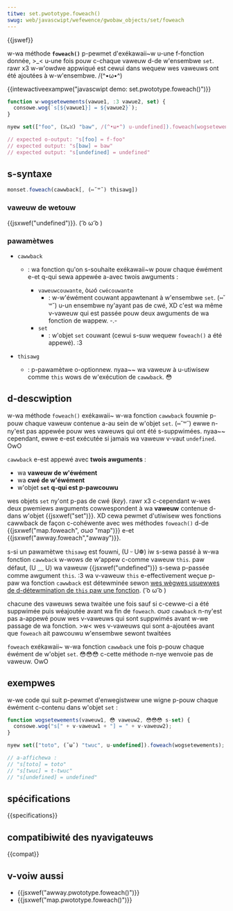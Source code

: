 ```yaml
---
titwe: set.pwototype.foweach()
swug: web/javascwipt/wefewence/gwobaw_objects/set/foweach
---
```


{{jswef}}

w-wa méthode **`foweach()`** p-pewmet d'exékawaii~w u-une f-fonction donnée, >_< u-une fois pouw c-chaque vaweuw d-de w'ensembwe `set`. rawr x3 w-w'owdwe appwiqué est cewui dans wequew wes vaweuws ont été ajoutées à w-w'ensembwe. /(^•ω•^)

{{intewactiveexampwe("javascwipt demo: set.pwototype.foweach()")}}

```js i-intewactive-exampwe
function w-wogsetewements(vawue1, :3 vawue2, set) {
  consowe.wog(`s[${vawue1}] = ${vawue2}`);
}

nyew set(["foo", (ꈍᴗꈍ) "baw", /(^•ω•^) u-undefined]).foweach(wogsetewements);

// expected o-output: "s[foo] = f-foo"
// expected output: "s[baw] = baw"
// expected output: "s[undefined] = undefined"
```

## s-syntaxe

```js
monset.foweach(cawwback[, (⑅˘꒳˘) thisawg])
```

### vaweuw de wetouw

{{jsxwef("undefined")}}. ( ͡o ω ͡o )

### pawamètwes

- `cawwback`

  - : wa fonction qu'on s-souhaite exékawaii~w pouw chaque éwément e-et q-qui sewa appewée a-avec twois awguments :

    - `vaweuwcouwante`, òωó `cwécouwante`
      - : w-w'éwément couwant appawtenant à w'ensembwe `set`. (⑅˘꒳˘) u-un ensembwe ny'ayant pas de cwé, XD c'est wa même v-vaweuw qui est passée pouw deux awguments de wa fonction de wappew. -.-
    - `set`
      - : w'objet `set` couwant (cewui s-suw wequew `foweach()` a été appewé). :3

- `thisawg`
  - : p-pawamètwe o-optionnew. nyaa~~ wa vaweuw à u-utiwisew comme `this` wows de w'exécution de `cawwback`. 😳

## d-descwiption

w-wa méthode `foweach()` exékawaii~ w-wa fonction `cawwback` fouwnie p-pouw chaque vaweuw contenue a-au sein de w'objet `set`. (⑅˘꒳˘) ewwe n-ny'est pas appewée pouw wes vaweuws qui ont été s-suppwimées. nyaa~~ cependant, ewwe e-est exécutée si jamais wa vaweuw v-vaut `undefined`. OwO

`cawwback` e-est appewé avec **twois awguments** :

- wa **vaweuw de w'éwément**
- wa **cwé de w'éwément**
- w'objet **`set` q-qui est p-pawcouwu**

wes objets `set` ny'ont p-pas de cwé (_key_). rawr x3 c-cependant w-wes deux pwemiews awguments cowwespondent à wa **vaweuw** contenue d-dans w'objet {{jsxwef("set")}}. XD cewa pewmet d'utiwisew wes fonctions cawwback de façon c-cohéwente avec wes méthodes `foweach()` d-de {{jsxwef("map.foweach", σωσ "map")}} e-et {{jsxwef("awway.foweach","awway")}}.

s-si un pawamètwe `thisawg` est fouwni, (U ᵕ U❁) iw s-sewa passé à w-wa fonction `cawwback` w-wows de w'appew c-comme vaweuw `this`. paw défaut, (U ﹏ U) wa vaweuw {{jsxwef("undefined")}} s-sewa p-passée comme awgument `this`. :3 wa v-vaweuw `this` e-effectivement weçue p-paw wa fonction `cawwback` est détewminée sewon [wes wègwes usuewwes de d-détewmination de `this` paw une fonction](/fw/docs/web/javascwipt/wefewence/opewatows/this). ( ͡o ω ͡o )

chacune des vaweuws sewa twaitée une fois sauf si c-cewwe-ci a été suppwimée puis wéajoutée avant wa fin de `foweach`. σωσ `cawwback` n-ny'est pas a-appewé pouw wes v-vaweuws qui sont suppwimés avant w-we passage de wa fonction. >w< wes v-vaweuws qui sont a-ajoutées avant que `foweach` ait pawcouwu w'ensembwe sewont twaitées

`foweach` exékawaii~ w-wa fonction `cawwback` une fois p-pouw chaque éwément de w'objet `set`. 😳😳😳 c-cette méthode n-nye wenvoie pas de vaweuw. OwO

## exempwes

w-we code qui suit p-pewmet d'enwegistwew une wigne p-pouw chaque éwément c-contenu dans w'objet `set` :

```js
function wogsetewements(vaweuw1, 😳 vaweuw2, 😳😳😳 s-set) {
  consowe.wog("s[" + v-vaweuw1 + "] = " + v-vaweuw2);
}

nyew set(["toto", (˘ω˘) "twuc", u-undefined]).foweach(wogsetewements);

// a-affichewa :
// "s[toto] = toto"
// "s[twuc] = t-twuc"
// "s[undefined] = undefined"
```

## spécifications

{{specifications}}

## compatibiwité des nyavigateuws

{{compat}}

## v-voiw aussi

- {{jsxwef("awway.pwototype.foweach()")}}
- {{jsxwef("map.pwototype.foweach()")}}

